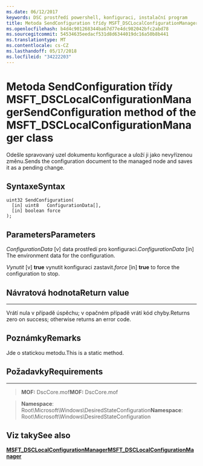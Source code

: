```yaml
---
ms.date: 06/12/2017
keywords: DSC prostředí powershell, konfiguraci, instalační program
title: Metoda SendConfiguration třídy MSFT_DSCLocalConfigurationManager
ms.openlocfilehash: b4d4c901268344ba67d77e4dc982042bfc2abd78
ms.sourcegitcommit: 54534635eedacf531d8d6344019dc16a50b8b441
ms.translationtype: MT
ms.contentlocale: cs-CZ
ms.lasthandoff: 05/17/2018
ms.locfileid: "34222203"
---
```

# <a name="sendconfiguration-method-of-the-msftdsclocalconfigurationmanager-class"></a><span data-ttu-id="cca0e-103">Metoda SendConfiguration třídy MSFT_DSCLocalConfigurationManager</span><span class="sxs-lookup"><span data-stu-id="cca0e-103">SendConfiguration method of the MSFT_DSCLocalConfigurationManager class</span></span>

<span data-ttu-id="cca0e-104">Odešle spravovaný uzel dokumentu konfigurace a uloží ji jako nevyřízenou změnu.</span><span class="sxs-lookup"><span data-stu-id="cca0e-104">Sends the configuration document to the managed node and saves it as a pending change.</span></span>

<a name="syntax"></a><span data-ttu-id="cca0e-105">Syntaxe</span><span class="sxs-lookup"><span data-stu-id="cca0e-105">Syntax</span></span>
------

```mof
uint32 SendConfiguration(
  [in] uint8   ConfigurationData[],
  [in] boolean force
);
```

<a name="parameters"></a><span data-ttu-id="cca0e-106">Parameters</span><span class="sxs-lookup"><span data-stu-id="cca0e-106">Parameters</span></span>
----------

<span data-ttu-id="cca0e-107">*ConfigurationData* \[v\] data prostředí pro konfiguraci.</span><span class="sxs-lookup"><span data-stu-id="cca0e-107">*ConfigurationData* \[in\] The environment data for the configuration.</span></span>

<span data-ttu-id="cca0e-108">*Vynutit* \[v\] **true** vynutit konfiguraci zastavit.</span><span class="sxs-lookup"><span data-stu-id="cca0e-108">*force* \[in\] **true** to force the configuration to stop.</span></span>

## <a name="return-value"></a><span data-ttu-id="cca0e-109">Návratová hodnota</span><span class="sxs-lookup"><span data-stu-id="cca0e-109">Return value</span></span>
------------

<span data-ttu-id="cca0e-110">Vrátí nula v případě úspěchu; v opačném případě vrátí kód chyby.</span><span class="sxs-lookup"><span data-stu-id="cca0e-110">Returns zero on success; otherwise returns an error code.</span></span>

## <a name="remarks"></a><span data-ttu-id="cca0e-111">Poznámky</span><span class="sxs-lookup"><span data-stu-id="cca0e-111">Remarks</span></span>

<span data-ttu-id="cca0e-112">Jde o statickou metodu.</span><span class="sxs-lookup"><span data-stu-id="cca0e-112">This is a static method.</span></span>

## <a name="requirements"></a><span data-ttu-id="cca0e-113">Požadavky</span><span class="sxs-lookup"><span data-stu-id="cca0e-113">Requirements</span></span>
------------
><span data-ttu-id="cca0e-114">**MOF:** DscCore.mof</span><span class="sxs-lookup"><span data-stu-id="cca0e-114">**MOF:** DscCore.mof</span></span>

><span data-ttu-id="cca0e-115">**Namespace**: Root\Microsoft\Windows\DesiredStateConfiguration</span><span class="sxs-lookup"><span data-stu-id="cca0e-115">**Namespace**: Root\Microsoft\Windows\DesiredStateConfiguration</span></span>


## <a name="see-also"></a><span data-ttu-id="cca0e-116">Viz taky</span><span class="sxs-lookup"><span data-stu-id="cca0e-116">See also</span></span>


[<span data-ttu-id="cca0e-117">**MSFT_DSCLocalConfigurationManager**</span><span class="sxs-lookup"><span data-stu-id="cca0e-117">**MSFT_DSCLocalConfigurationManager**</span></span>](msft-dsclocalconfigurationmanager.md)